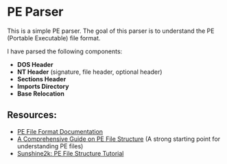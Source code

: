 # PE Parser

This is a simple PE parser. The goal of this parser is to understand the PE (Portable Executable) file format.

I have parsed the following components:
- **DOS Header**
- **NT Header** (signature, file header, optional header)
- **Sections Header**
- **Imports Directory**
- **Base Relocation**

## Resources:
- [PE File Format Documentation](https://learn.microsoft.com/en-us/windows/win32/debug/pe-format#the-reloc-section-image-only)
- [A Comprehensive Guide on PE File Structure](https://0xrick.github.io/win-internals/pe1/) (A strong starting point for understanding PE files)
- [Sunshine2k: PE File Structure Tutorial](https://www.sunshine2k.de/reversing/tuts/tut_pe.htm)
